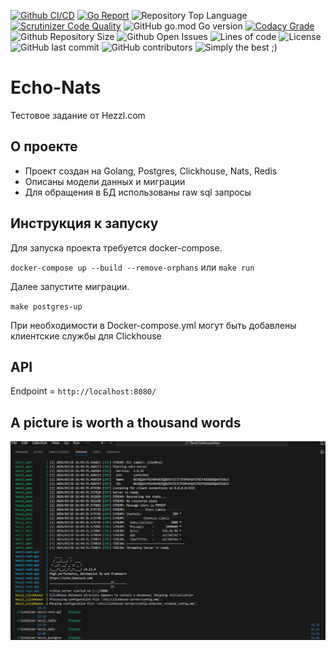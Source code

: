 [![Github CI/CD](https://img.shields.io/github/workflow/status/IskenT/Echo-Nats/Go)](https://github.com/IskenT/Echo-Nats/actions)
[![Go Report](https://goreportcard.com/badge/github.com/IskenT/Echo-Nats)](https://goreportcard.com/report/github.com/IskenT/Echo-Nats)
![Repository Top Language](https://img.shields.io/github/languages/top/IskenT/Echo-Nats)
[![Scrutinizer Code Quality](https://img.shields.io/scrutinizer/quality/g/IskenT/Echo-Nats)](https://scrutinizer-ci.com/g/IskenT/Echo-Nats)
![GitHub go.mod Go version](https://img.shields.io/github/go-mod/go-version/IskenT/Echo-Nats)
[![Codacy Grade](https://img.shields.io/codacy/grade/c9467ed47e064b1981e53862d0286d65)](https://www.codacy.com/gh/IskenT/Echo-Nats/dashboard)
![Github Repository Size](https://img.shields.io/github/repo-size/IskenT/Echo-Nats)
![Github Open Issues](https://img.shields.io/github/issues/IskenT/Echo-Nats)
![Lines of code](https://img.shields.io/tokei/lines/github/IskenT/Echo-Nats)
![License](https://img.shields.io/badge/license-MIT-green)
![GitHub last commit](https://img.shields.io/github/last-commit/IskenT/Echo-Nats)
![GitHub contributors](https://img.shields.io/github/contributors/IskenT/Echo-Nats)
![Simply the best ;)](https://img.shields.io/badge/simply-the%20best%20%3B%29-orange)

# Echo-Nats
Тестовое задание от Hezzl.com
## О проекте
- Проект создан на Golang, Postgres, Clickhouse, Nats, Redis
- Описаны модели данных и миграции
- Для обращения в БД использованы raw sql запросы
## Инструкция к запуску
Для запуска проекта требуется docker-compose.

`docker-compose up --build --remove-orphans` или `make run`

Далее запустите миграции. 

`make postgres-up`

При необходимости в Docker-compose.yml могут быть добавлены клиентские службы для Clickhouse
## API
Endpoint = `http://localhost:8080/`

## A picture is worth a thousand words

<img src="./images/hezzl-run.PNG">

